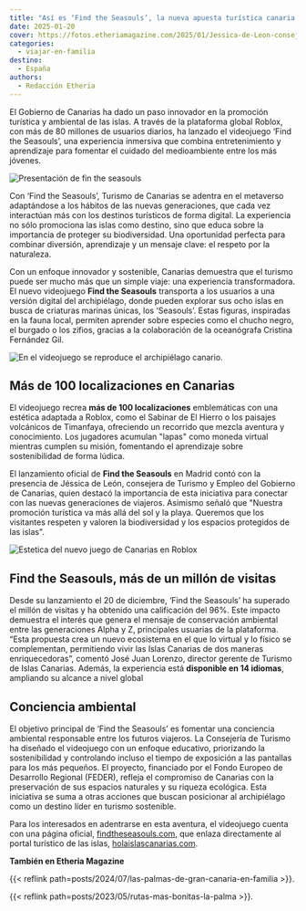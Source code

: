 ```yaml
---
title: "Así es ‘Find the Seasouls’, la nueva apuesta turística canaria en el metaverso"
date: 2025-01-20
cover: https://fotos.etheriamagazine.com/2025/01/Jessica-de-Leon-consejera-de-Turismo-y-Empleo-del-Gobierno-de-Canarias.jpeg
categories: 
  - viajar-en-familia
destino: 
  - España
authors: 
  - Redacción Etheria
---
```


El Gobierno de Canarias ha dado un paso innovador en la promoción turística y ambiental 
de las islas. A través de la plataforma global Roblox, con más de 80 millones de 
usuarios diarios, ha lanzado el videojuego ‘Find the Seasouls’, una experiencia 
inmersiva que combina entretenimiento y aprendizaje para fomentar el cuidado del 
medioambiente entre los más jóvenes. 

![Presentación de fin the seasouls](https://fotos.etheriamagazine.com/2025/01/Jessica-de-Leon-consejera-de-Turismo-y-Empleo-del-Gobierno-de-Canarias.jpeg "Presentación del videojuego a cargo de Jéssica de León, consejera de Turismo y Empleo del Gob. de Canarias.")

Con ‘Find the Seasouls’, Turismo de Canarias se adentra en el metaverso adaptándose a 
los hábitos de las nuevas generaciones, que cada vez interactúan más con los destinos 
turísticos de forma digital. La experiencia no sólo promociona las islas como destino, 
sino que educa sobre la importancia de proteger su biodiversidad. Una oportunidad 
perfecta para combinar diversión, aprendizaje y un mensaje clave: el respeto por la 
naturaleza. 

Con un enfoque innovador y sostenible, Canarias demuestra que el turismo puede ser mucho 
más que un simple viaje: una experiencia transformadora. El nuevo videojuego **Find the 
Seasouls** transporta a los usuarios a una versión digital del archipiélago, donde 
pueden explorar sus ocho islas en busca de criaturas marinas únicas, los ‘Seasouls’. 
Estas figuras, inspiradas en la fauna local, permiten aprender sobre especies como el 
chucho negro, el burgado o los zifios, gracias a la colaboración de la oceanógrafa 
Cristina Fernández Gil. 

![En el videojuego se reproduce el archipiélago canario.](https://fotos.etheriamagazine.com/2025/01/find-the-seasouls.jpeg "En el videojuego se reproduce el archipiélago canario.")

## Más de 100 localizaciones en Canarias

El videojuego recrea **más de 100 localizaciones** emblemáticas con una estética 
adaptada a Roblox, como el Sabinar de El Hierro o los paisajes volcánicos de Timanfaya, 
ofreciendo un recorrido que mezcla aventura y conocimiento. Los jugadores acumulan 
"lapas" como moneda virtual mientras cumplen su misión, fomentando el aprendizaje sobre 
sostenibilidad de forma lúdica. 

El lanzamiento oficial de **Find the Seasouls** en Madrid contó con la presencia de 
Jéssica de León, consejera de Turismo y Empleo del Gobierno de Canarias, quien destacó 
la importancia de esta iniciativa para conectar con las nuevas generaciones de viajeros. 
Asimismo señaló que "Nuestra promoción turística va más allá del sol y la playa. 
Queremos que los visitantes respeten y valoren la biodiversidad y los espacios 
protegidos de las islas". 

![Estetica del nuevo juego de Canarias en Roblox](https://fotos.etheriamagazine.com/2025/01/videojuego-canarias.jpeg "Este nuevo juego va dirigido a las generaciones Alfa y Z.")

## Find the Seasouls, más de un millón de visitas

Desde su lanzamiento el 20 de diciembre, ‘Find the Seasouls’ ha superado el millón de 
visitas y ha obtenido una calificación del 96%. Este impacto demuestra el interés que 
genera el mensaje de conservación ambiental entre las generaciones Alpha y Z, 
principales usuarias de la plataforma. “Esta propuesta crea un nuevo ecosistema en el 
que lo virtual y lo físico se complementan, permitiendo vivir las Islas Canarias de dos 
maneras enriquecedoras”, comentó José Juan Lorenzo, director gerente de Turismo de Islas 
Canarias. Además, la experiencia está **disponible en 14 idiomas**, ampliando su alcance 
a nivel global 

## Conciencia ambiental

El objetivo principal de ‘Find the Seasouls’ es fomentar una conciencia ambiental 
responsable entre los futuros viajeros. La Consejería de Turismo ha diseñado el 
videojuego con un enfoque educativo, priorizando la sostenibilidad y controlando incluso 
el tiempo de exposición a las pantallas para los más pequeños. El proyecto, financiado 
por el Fondo Europeo de Desarrollo Regional (FEDER), refleja el compromiso de Canarias 
con la preservación de sus espacios naturales y su riqueza ecológica. Esta iniciativa se 
suma a otras acciones que buscan posicionar al archipiélago como un destino líder en 
turismo sostenible. 

Para los interesados en adentrarse en esta aventura, el videojuego cuenta con una página 
oficial, [findtheseasouls.com](http://findtheseasouls.com), que enlaza directamente al 
portal turístico de las islas, [holaislascanarias.com](http://holaislascanarias.com). 

**También en Etheria Magazine** 

{{< reflink path=posts/2024/07/las-palmas-de-gran-canaria-en-familia >}}. 

{{< reflink path=posts/2023/05/rutas-mas-bonitas-la-palma >}}.
